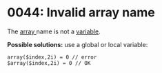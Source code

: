 # 0044: Invalid array name

The [array ](../../coding/arrays.md#general-syntax)name is not a [variable](../../coding/variables.md).

**Possible solutions:** use a global or local variable:

```text
array($index,2i) = 0 // error
$array($index,2i) = 0 // OK
```

